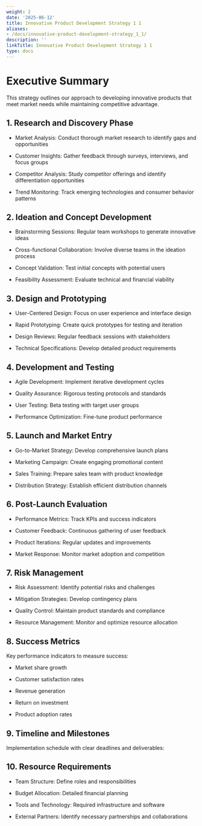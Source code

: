```yaml
---
weight: 2
date: '2025-06-12'
title: Innovative Product Development Strategy 1 1
aliases:
- /docs/innovative-product-development-strategy_1_1/
description: ''
linkTitle: Innovative Product Development Strategy 1 1
type: docs
---
```


# Executive Summary

This strategy outlines our approach to developing innovative products that meet market needs while maintaining competitive advantage.

## 1. Research and Discovery Phase

- Market Analysis: Conduct thorough market research to identify gaps and opportunities

- Customer Insights: Gather feedback through surveys, interviews, and focus groups

- Competitor Analysis: Study competitor offerings and identify differentiation opportunities

- Trend Monitoring: Track emerging technologies and consumer behavior patterns

## 2. Ideation and Concept Development

- Brainstorming Sessions: Regular team workshops to generate innovative ideas

- Cross-functional Collaboration: Involve diverse teams in the ideation process

- Concept Validation: Test initial concepts with potential users

- Feasibility Assessment: Evaluate technical and financial viability

## 3. Design and Prototyping

- User-Centered Design: Focus on user experience and interface design

- Rapid Prototyping: Create quick prototypes for testing and iteration

- Design Reviews: Regular feedback sessions with stakeholders

- Technical Specifications: Develop detailed product requirements

## 4. Development and Testing

- Agile Development: Implement iterative development cycles

- Quality Assurance: Rigorous testing protocols and standards

- User Testing: Beta testing with target user groups

- Performance Optimization: Fine-tune product performance

## 5. Launch and Market Entry

- Go-to-Market Strategy: Develop comprehensive launch plans

- Marketing Campaign: Create engaging promotional content

- Sales Training: Prepare sales team with product knowledge

- Distribution Strategy: Establish efficient distribution channels

## 6. Post-Launch Evaluation

- Performance Metrics: Track KPIs and success indicators

- Customer Feedback: Continuous gathering of user feedback

- Product Iterations: Regular updates and improvements

- Market Response: Monitor market adoption and competition

## 7. Risk Management

- Risk Assessment: Identify potential risks and challenges

- Mitigation Strategies: Develop contingency plans

- Quality Control: Maintain product standards and compliance

- Resource Management: Monitor and optimize resource allocation

## 8. Success Metrics

Key performance indicators to measure success:

- Market share growth

- Customer satisfaction rates

- Revenue generation

- Return on investment

- Product adoption rates

## 9. Timeline and Milestones

Implementation schedule with clear deadlines and deliverables:

<!-- Unsupported block type: table -->

## 10. Resource Requirements

- Team Structure: Define roles and responsibilities

- Budget Allocation: Detailed financial planning

- Tools and Technology: Required infrastructure and software

- External Partners: Identify necessary partnerships and collaborations